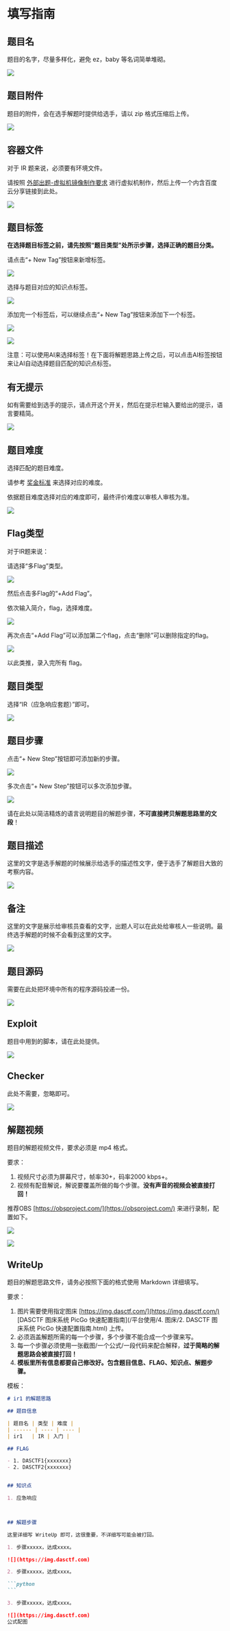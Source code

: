 # 填写指南
题目名
---

题目的名字，尽量多样化，避免 ez，baby 等名词简单堆砌。

![](填写指南_image.png)

题目附件
----

题目的附件，会在选手解题时提供给选手，请以 zip 格式压缩后上传。

![](1_填写指南_image.png)

容器文件
----

对于 IR 题来说，必须要有环境文件。

请按照 [外部出题-虚拟机镜像制作要求](../../%E5%A4%96%E9%83%A8%E5%87%BA%E9%A2%98-%E8%99%9A%E6%8B%9F%E6%9C%BA%E9%95%9C%E5%83%8F%E5%88%B6%E4%BD%9C%E8%A6%81%E6%B1%82.md) 进行虚拟机制作，然后上传一个内含百度云分享链接到此处。

![](14_填写指南_image.png)

题目标签
----

**在选择题目标签之前，请先按照“题目类型”处所示步骤，选择正确的题目分类。**

请点击“+ New Tag”按钮来新增标签。

![](2_填写指南_image.png)

选择与题目对应的知识点标签。

![](16_填写指南_image.png)

添加完一个标签后，可以继续点击“+ New Tag”按钮来添加下一个标签。

![](17_填写指南_image.png)

![](18_填写指南_image.png)

注意：可以使用AI来选择标签！在下面将解题思路上传之后，可以点击AI标签按钮来让AI自动选择题目匹配的知识点标签。

有无提示
----

如有需要给到选手的提示，请点开这个开关，然后在提示栏输入要给出的提示，语言要精简。

![](3_填写指南_image.png)

题目难度
----

选择匹配的题目难度。

请参考 [奖金标准](../%E5%A5%96%E9%87%91%E6%A0%87%E5%87%86.md) 来选择对应的难度。

依据题目难度选择对应的难度即可，最终评价难度以审核人审核为准。

![](4_填写指南_image.png)

Flag类型
------

对于IR题来说：

请选择“多Flag”类型。

![](19_填写指南_image.png)

然后点击多Flag的“+Add Flag”。

依次输入简介，flag，选择难度。

![](20_填写指南_image.png)

再次点击“+Add Flag”可以添加第二个flag，点击“删除”可以删除指定的flag。

![](21_填写指南_image.png)

以此类推，录入完所有 flag。

题目类型
----

选择“IR（应急响应套题）”即可。

![](15_填写指南_image.png)

题目步骤
----

点击“+ New Step”按钮即可添加新的步骤。

![](5_填写指南_image.png)

多次点击“+ New Step”按钮可以多次添加步骤。

![](6_填写指南_image.png)

请在此处以简洁精炼的语言说明题目的解题步骤，**不可直接拷贝解题思路里的文段**！

题目描述
----

这里的文字是选手解题的时候展示给选手的描述性文字，便于选手了解题目大致的考察内容。

![](7_填写指南_image.png)

备注
--

这里的文字是展示给审核员查看的文字，出题人可以在此处给审核人一些说明。最终选手解题的时候不会看到这里的文字。

![](8_填写指南_image.png)

题目源码
----

需要在此处把环境中所有的程序源码投递一份。

![](9_填写指南_image.png)

Exploit
-------

题目中用到的脚本，请在此处提供。

![](10_填写指南_image.png)

Checker
-------

此处不需要，忽略即可。

![](11_填写指南_image.png)

解题视频
----

题目的解题视频文件，要求必须是 mp4 格式。

要求：

1.  视频尺寸必须为屏幕尺寸，帧率30+，码率2000 kbps+。
2.  视频有配音解说，解说要覆盖所做的每个步骤。**没有声音的视频会被直接打回！**

推荐OBS [https://obsproject.com/](https://obsproject.com/) 来进行录制，配置如下。

![](13_填写指南_image.png)

![](12_填写指南_image.png)

WriteUp
-------

题目的解题思路文件，请务必按照下面的格式使用 Markdown 详细填写。

要求：

1.  图片需要使用指定图床  [https://img.dasctf.com/](https://img.dasctf.com/) [DASCTF 图床系统 PicGo 快速配置指南](/平台使用/4. 图床/2. DASCTF 图床系统 PicGo 快速配置指南.html) 上传。
2.  必须涵盖解题所需的每一个步骤，多个步骤不能合成一个步骤来写。
3.  每一个步骤必须使用一张截图/一个公式/一段代码来配合解释，**过于简略的解题思路会被直接打回！**
4.  **模板里所有信息都要自己修改好。包含题目信息、FLAG、知识点、解题步骤。**

模板：

````markdown
# ir1 的解题思路

## 题目信息

| 题目名 | 类型 | 难度 |
| ------ | ---- | ---- |
| ir1   | IR | 入门 |

## FLAG

- 1. DASCTF1{xxxxxxx}
- 2. DASCTF2{xxxxxxx}


## 知识点

1. 应急响应



## 解题步骤

这里详细写 WriteUp 即可，这很重要，不详细写可能会被打回。

1. 步骤xxxxx，达成xxxx。

![](https://img.dasctf.com)

2. 步骤xxxxx，达成xxxx。

```python
```

3. 步骤xxxxx，达成xxxx。

![](https://img.dasctf.com)
公式配图

````